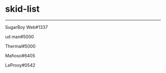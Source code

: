 # skid-list
---------------------------

SugarBoy Web#1337

ud man#5000

Thermal#5000

Mafioso#6405

LeProxy#0542 
